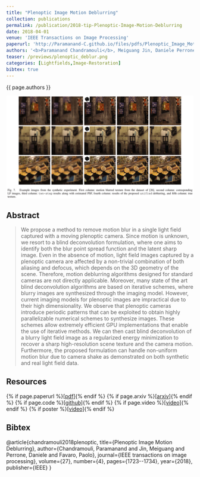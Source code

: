 ```yaml
---
title: "Plenoptic Image Motion Deblurring"
collection: publications
permalink: /publication/2018-tip-Plenoptic-Image-Motion-Deblurring
date: 2018-04-01
venue: 'IEEE Transactions on Image Processing'
paperurl: 'http://Paramanand-C.github.io/files/pdfs/Plenoptic_Image_Motion_Deblurring.pdf'
authors: '<b>Paramanand Chandramouli</b>, Meiguang Jin, Daniele Perrone, Paolo Favaro'
teaser: /previews/plenoptic_deblur.png
categories: [Lightfields,Image-Restoration]
bibtex: true
---
```


{{ page.authors }}

<img class="pub_teaser" src="../images/previews/plenoptic_deblur.png" alt="Teaser Image" title="teaser" />

## Abstract

> We propose a method to remove motion blur in a single light field captured with a moving plenoptic camera. Since motion is unknown, we resort to a blind deconvolution formulation, where one aims to identify both the blur point spread function and the latent sharp image. Even in the absence of motion, light field images captured by a plenoptic camera are affected by a non-trivial combination of both aliasing and defocus, which depends on the 3D geometry of the scene. Therefore, motion deblurring algorithms designed for standard cameras are not directly applicable. Moreover, many state of the art blind deconvolution algorithms are based on iterative schemes, where blurry images are synthesized through the imaging model. However, current imaging models for plenoptic images are impractical due to their high dimensionality. We observe that plenoptic cameras introduce periodic patterns that can be exploited to obtain highly parallelizable numerical schemes to synthesize images. These schemes allow extremely efficient GPU implementations that enable the use of iterative methods. We can then cast blind deconvolution of a blurry light field image as a regularized energy minimization to recover a sharp high-resolution scene texture and the camera motion. Furthermore, the proposed formulation can handle non-uniform motion blur due to camera shake as demonstrated on both synthetic and real light field data.
## Resources

{% if page.paperurl %}<a href=" {{ page.paperurl }} ">[pdf]</a>{% endif %} {% if page.arxiv %}<a href=" {{ page.arxiv }} ">[arxiv]</a>{% endif %} {% if page.code %}<a href=" {{ page.code }} ">[github]</a>{% endif %} {% if page.video %}<a href=" {{ page.video }} ">[video]</a>{% endif %} {% if poster %}<a href=" {{ page.poster }} ">[video]</a>{% endif %}


## Bibtex
@article{chandramouli2018plenoptic,
  title={Plenoptic Image Motion Deblurring},
  author={Chandramouli, Paramanand and Jin, Meiguang and Perrone, Daniele and Favaro, Paolo},
  journal={IEEE transactions on image processing},
  volume={27},
  number={4},
  pages={1723--1734},
  year={2018},
  publisher={IEEE}
}


